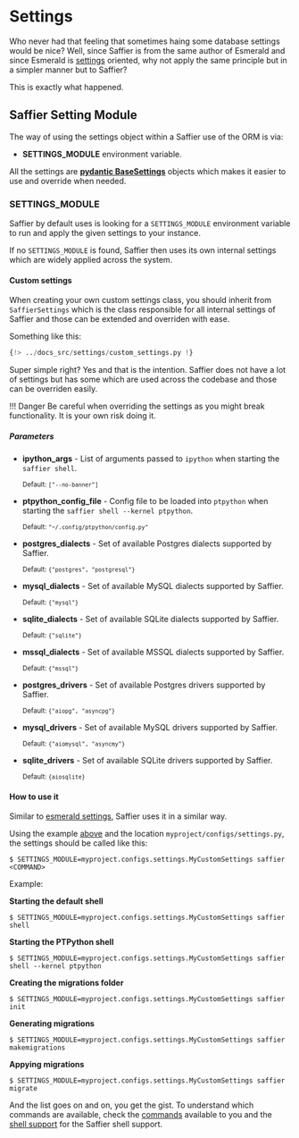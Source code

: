 # Settings

Who never had that feeling that sometimes haing some database settings would be nice? Well, since
Saffier is from the same author of Esmerald and since Esmerald is [settings][esmerald_settings] oriented, why not apply
the same principle but in a simpler manner but to Saffier?

This is exactly what happened.

## Saffier Setting Module

The way of using the settings object within a Saffier use of the ORM is via:

* **SETTINGS_MODULE** environment variable.

All the settings are **[pydantic BaseSettings](https://pypi.org/project/pydantic-settings/)** objects which makes it easier to use and override
when needed.

### SETTINGS_MODULE

Saffier by default uses is looking for a `SETTINGS_MODULE` environment variable to run and
apply the given settings to your instance.

If no `SETTINGS_MODULE` is found, Saffier then uses its own internal settings which are
widely applied across the system.

#### Custom settings

When creating your own custom settings class, you should inherit from `SaffierSettings` which is
the class responsible for all internal settings of Saffier and those can be extended and overriden
with ease.

Something like this:

```python title="myproject/configs/settings.py"
{!> ../docs_src/settings/custom_settings.py !}
```

Super simple right? Yes and that is the intention. Saffier does not have a lot of settings but
has some which are used across the codebase and those can be overriden easily.

!!! Danger
    Be careful when overriding the settings as you might break functionality. It is your own risk
    doing it.

##### Parameters

* **ipython_args** - List of arguments passed to `ipython` when starting the `saffier shell`.

    <sup>Default: `["--no-banner"]`</sup>

* **ptpython_config_file** - Config file to be loaded into `ptpython` when starting the `saffier shell --kernel ptpython`.

    <sup>Default: `"~/.config/ptpython/config.py"`</sup>

* **postgres_dialects** - Set of available Postgres dialects supported by Saffier.

    <sup>Default: `{"postgres", "postgresql"}`</sup>

* **mysql_dialects** - Set of available MySQL dialects supported by Saffier.

    <sup>Default: `{"mysql"}`</sup>

* **sqlite_dialects** - Set of available SQLite dialects supported by Saffier.

    <sup>Default: `{"sqlite"}`</sup>

* **mssql_dialects** - Set of available MSSQL dialects supported by Saffier.

    <sup>Default: `{"mssql"}`</sup>

* **postgres_drivers** - Set of available Postgres drivers supported by Saffier.

    <sup>Default: `{"aiopg", "asyncpg"}`</sup>

* **mysql_drivers** - Set of available MySQL drivers supported by Saffier.

    <sup>Default: `{"aiomysql", "asyncmy"}`</sup>

* **sqlite_drivers** - Set of available SQLite drivers supported by Saffier.

    <sup>Default: `{aiosqlite}`</sup>

#### How to use it

Similar to [esmerald settings][esmerald_settings], Saffier uses it in a similar way.

Using the example [above](#custom-settings) and the location `myproject/configs/settings.py`, the
settings should be called like this:

```shell
$ SETTINGS_MODULE=myproject.configs.settings.MyCustomSettings saffier <COMMAND>
```

Example:

**Starting the default shell**

```shell
$ SETTINGS_MODULE=myproject.configs.settings.MyCustomSettings saffier shell
```

**Starting the PTPython shell**

```shell
$ SETTINGS_MODULE=myproject.configs.settings.MyCustomSettings saffier shell --kernel ptpython
```

**Creating the migrations folder**

```shell
$ SETTINGS_MODULE=myproject.configs.settings.MyCustomSettings saffier init
```

**Generating migrations**

```shell
$ SETTINGS_MODULE=myproject.configs.settings.MyCustomSettings saffier makemigrations
```

**Appying migrations**

```shell
$ SETTINGS_MODULE=myproject.configs.settings.MyCustomSettings saffier migrate
```

And the list goes on and on, you get the gist. To understand which commands are available, check
the [commands](./migrations/migrations.md) available to you and the [shell support](./shell.md) for
the Saffier shell support.


[esmerald_settings]: https://esmerald.dev/application/settings/
